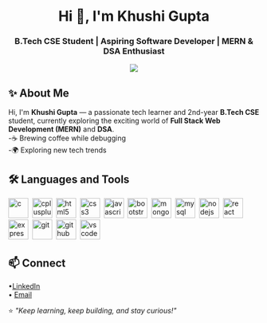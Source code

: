 <h1 align="center">Hi 👋, I'm Khushi Gupta</h1>
<h3 align="center">B.Tech CSE Student | Aspiring Software Developer | MERN & DSA Enthusiast</h3>

<p align="center">
  <img src="https://readme-typing-svg.herokuapp.com?size=22&color=00C4FF&center=true&vCenter=true&width=550&lines=Welcome+to+my+GitHub+profile!;Always+learning+%F0%9F%9A%80;Building+cool+projects" />
</p>

## ✨ About Me

Hi, I'm **Khushi Gupta** — a passionate tech learner and 2nd-year **B.Tech CSE** student, currently exploring the exciting world of **Full Stack Web Development (MERN)** and **DSA**.</br>
-☕ Brewing coffee while debugging  
-🌍 Exploring new tech trends

## 🛠 Languages and Tools

<p align="left">
  <img src="https://cdn.jsdelivr.net/gh/devicons/devicon/icons/c/c-original.svg" height="40" alt="c" />&nbsp;
  <img src="https://cdn.jsdelivr.net/gh/devicons/devicon/icons/cplusplus/cplusplus-original.svg" height="40" alt="cplusplus" />&nbsp;
  <img src="https://cdn.jsdelivr.net/gh/devicons/devicon/icons/html5/html5-original.svg" height="40" alt="html5" />&nbsp;
  <img src="https://cdn.jsdelivr.net/gh/devicons/devicon/icons/css3/css3-original.svg" height="40" alt="css3" />&nbsp;
  <img src="https://cdn.jsdelivr.net/gh/devicons/devicon/icons/javascript/javascript-original.svg" height="40" alt="javascript" />&nbsp;
  <img src="https://cdn.jsdelivr.net/gh/devicons/devicon/icons/bootstrap/bootstrap-original.svg" height="40" alt="bootstrap" />&nbsp;
  <img src="https://cdn.jsdelivr.net/gh/devicons/devicon/icons/mongodb/mongodb-original.svg" height="40" alt="mongodb" />&nbsp;
  <img src="https://cdn.jsdelivr.net/gh/devicons/devicon/icons/mysql/mysql-original.svg" height="40" alt="mysql" />&nbsp;
  <img src="https://cdn.jsdelivr.net/gh/devicons/devicon/icons/nodejs/nodejs-original.svg" height="40" alt="nodejs" />&nbsp;
  <img src="https://cdn.jsdelivr.net/gh/devicons/devicon/icons/react/react-original.svg" height="40" alt="react" />&nbsp;
  <img src="https://cdn.jsdelivr.net/gh/devicons/devicon/icons/express/express-original.svg" height="40" alt="express" />&nbsp;
  <img src="https://cdn.jsdelivr.net/gh/devicons/devicon/icons/git/git-original.svg" height="40" alt="git" />&nbsp;
  <img src="https://cdn.jsdelivr.net/gh/devicons/devicon/icons/github/github-original.svg" height="40" alt="github" />&nbsp;
  <img src="https://cdn.jsdelivr.net/gh/devicons/devicon/icons/vscode/vscode-original.svg" height="40" alt="vscode" />&nbsp;
  </p>

## 📫 Connect
 •[LinkedIn](https://www.linkedin.com/in/khushi-gupta-210002372/) </br>• [Email](mailto:khushi.gupta28.dev@gmail.com)

⭐ *"Keep learning, keep building, and stay curious!"*
